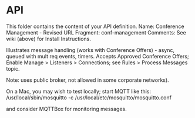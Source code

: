 # API
This folder contains the content of your API definition.
Name: Conference Management - Revised
URL Fragment: conf-management
Comments: See wiki (above) for Install Instructions.

Illustrates message handling (works with Conference Offers) - async, queued with mult req events, timers.
Accepts Approved Conference Offers; Enable Manage > Listeners > Connections; see Rules > Process Messages topic.

Note: uses public broker, not allowed in some corporate networks).

On a Mac, you may wish to test locally; start MQTT like this:
/usr/local/sbin/mosquitto -c /usr/local/etc/mosquitto/mosquitto.conf

and consider MQTTBox for monitoring messages.
